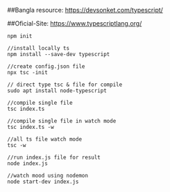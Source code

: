 ##Bangla resource: https://devsonket.com/typescript/
<!-- -->
##Oficial-Site: https://www.typescriptlang.org/
```
npm init

//install locally ts
npm install --save-dev typescript 

//create config.json file
npx tsc -init

// direct type tsc & file for compile
sudo apt install node-typescript

//compile single file 
tsc index.ts 

//compile single file in watch mode 
tsc index.ts -w

//all ts file watch mode 
tsc -w

//run index.js file for result
node index.js 

//watch mood using nodemon
node start-dev index.js
```